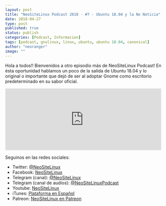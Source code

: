 ```yaml
---
layout: post
title: "NeoSiteLinux Podcast 2018 - #7 - Ubuntu 18.04 y la No Noticia"
date: 2018-04-27
type: post
published: true
status: publish
categories: [Podcast, Informacion]
tags: [podcast, gnulinux, linux, ubuntu, ubuntu 18.04, canonical]
author: "neoranger"
image: ""
---
```


Hola a todos!! Bienvenidos a otro episodio más de NeoSiteLinux Podcast! En ésta oportunidad hablamos un poco de la salida de Ubuntu 18.04 y lo original o importante que dejó de ser al adoptar Gnome como escritorio predeterminado en su sabor oficial.

<iframe id='audio_25665496' frameborder='0' allowfullscreen='' scrolling='no' height='200' style='border:1px solid #EEE; box-sizing:border-box; width:100%;' src="https://ar.ivoox.com/es/player_ej_25665496_4_1.html?c1=ff6600"></iframe>

Seguinos en las redes sociales:
* Twitter: [@NeoSiteLinux](https://twitter.com/neositelinux)
* Facebook: [NeoSiteLinux](https://facebook.com/neositelinux)
* Telegram (canal): [@NeoSiteLinux](https://t.me/neositelinux)
* Telegram (canal de audios): [@NeoSiteLinuxPodcast](https://t.me/neositelinuxpodcast)
* Youtube: [NeoSiteLinux](https://www.youtube.com/user/neositelinux)
* iTunes: [Plataforma en Español](https://itunes.apple.com/es/podcast/neositelinux-podcast/id1290287938?mt=2)
* Patreon: [NeoSiteLinux en Patreon](https://www.patreon.com/NeoSiteLinux)